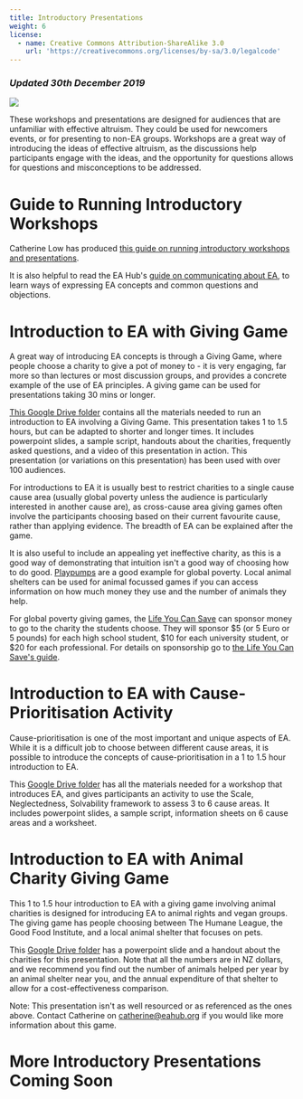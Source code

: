 ```yaml
---
title: Introductory Presentations
weight: 6
license:
  - name: Creative Commons Attribution-ShareAlike 3.0
    url: 'https://creativecommons.org/licenses/by-sa/3.0/legalcode'
---
```

### _Updated 30th December 2019_

<p class="large_image_wrapper">
<img src="/img/intropresentation.png" />
</p>

These workshops and presentations are designed for audiences that are unfamiliar with effective altruism. They could be used for newcomers events, or for presenting to non-EA groups. Workshops are a great way of introducing the ideas of effective altruism, as the discussions help participants engage with the ideas, and the opportunity for questions allows for questions and misconceptions to be addressed.

# Guide to Running Introductory Workshops

Catherine Low has produced <a target="_blank" href="https://docs.google.com/document/d/1FURw0YwQkb4ZPiGE0MQwbSKBbbWuI7gDsIjMbBcA_VA/">this guide on running introductory workshops and presentations</a>.

It is also helpful to read the EA Hub's <a target="_blank" href="/learn/communicate-ea/">guide on communicating about EA</a>, to learn ways of expressing EA concepts and common questions and objections. 

# Introduction to EA with Giving Game
A great way of introducing EA concepts is through a Giving Game, where people choose a charity to give a pot of money to - it is very engaging, far more so than lectures or most discussion groups, and provides a concrete example of the use of EA principles. A giving game can be used for presentations taking 30 mins or longer.

<a target="_blank" href="https://drive.google.com/drive/folders/1k73rGGdiI90vFl8Z1iOyLfTbJefgATM9?usp=sharing">This Google Drive folder</a> contains all the materials needed to run an introduction to EA involving a Giving Game. This presentation takes 1 to 1.5 hours, but can be adapted to shorter and longer times. It includes powerpoint slides, a sample script, handouts about the charities, frequently asked questions, and a video of this presentation in action. This presentation (or variations on this presentation) has been used with over 100 audiences.

For introductions to EA it is usually best to restrict charities to a single cause cause area (usually global poverty unless the audience is particularly interested in another cause are), as cross-cause area giving games often involve the participants choosing based on their current favourite cause, rather than applying evidence. The breadth of EA can be explained after the game.

It is also useful to include an appealing yet ineffective charity, as this is a good way of demonstrating that intuition isn't a good way of choosing how to do good. <a target="_blank" href="http://www.playpumps.co.za/">Playpumps</a> are a good example for global poverty. Local animal shelters can be used for animal focussed games if you can access information on how much money they use and the number of animals they help.

For global poverty giving games, the <a target="_blank" href="https://www.thelifeyoucansave.org/">Life You Can Save</a> can sponsor money to go to the charity the students choose. They will sponsor $5 (or 5 Euro or 5 pounds) for each high school student, $10 for each university student, or $20 for each professional. For details on sponsorship go to <a target="_blank" href="https://www.thelifeyoucansave.org/giving-games">the Life You Can Save's guide</a>.

# Introduction to EA with Cause-Prioritisation Activity

Cause-prioritisation is one of the most important and unique aspects of EA. While it is a difficult job to choose between different cause areas, it is possible to introduce the concepts of cause-prioritisation in a 1 to 1.5 hour introduction to EA.

This <a target="_blank" href="https://drive.google.com/drive/folders/1BsxHxbc_vE_hIM6NCs-yCoh_aRG176cY?usp=sharing">Google Drive folder</a> has all the materials needed for a workshop that introduces EA, and gives participants an activity to use the Scale, Neglectedness, Solvability framework to assess 3 to 6 cause areas. It includes powerpoint slides, a sample script, information sheets on 6 cause areas and a worksheet.


# Introduction to EA with Animal Charity Giving Game

This 1 to 1.5 hour introduction to EA with a giving game involving animal charities is designed for introducing EA to animal rights and vegan groups. The giving game has people choosing between The Humane League, the Good Food Institute, and a local animal shelter that focuses on pets. 

This <a target="_blank" href="https://drive.google.com/drive/u/1/folders/0B63P07gBrD2wXzhOUnU0UFB3cE0">Google Drive folder</a> has a powerpoint slide and a handout about the charities for this presentation. Note that all the numbers are in NZ dollars, and we recommend you find out the number of animals helped per year by an animal shelter near you, and the annual expenditure of that shelter to allow for a cost-effectiveness comparison.

Note: This presentation isn't as well resourced or as referenced as the ones above. Contact Catherine on <a target="_blank" href="mailto:catherine@eahub.org">catherine@eahub.org</a> if you would like more information about this game. 



# More Introductory Presentations Coming Soon

